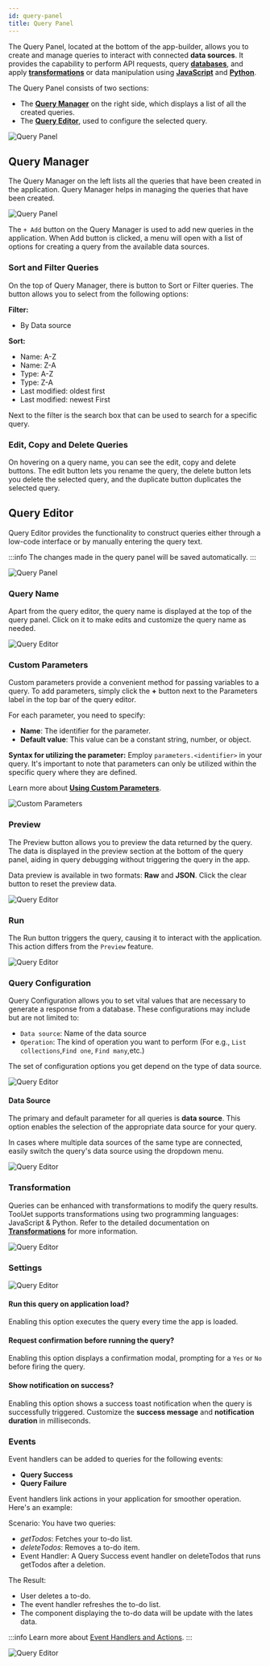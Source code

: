 ```yaml
---
id: query-panel
title: Query Panel
---
```


<div style={{paddingTop:'24px', paddingBottom:'24px'}}>

The Query Panel, located at the bottom of the app-builder, allows you to create and manage queries to interact with connected **data sources**. It provides the capability to perform API requests, query **[databases](/docs/data-sources/overview)**, and apply **[transformations](/docs/tutorial/transformations)** or data manipulation using **[JavaScript](/docs/data-sources/run-js)** and **[Python](/docs/data-sources/run-py)**.

The Query Panel consists of two sections:
- The **[Query Manager](#query-manager)** on the right side, which displays a list of all the created queries.
- The **[Query Editor](#query-editor)**, used to configure the selected query.

<div style={{textAlign: 'center'}}>
    <img style={{ border:'0', marginBottom:'15px', borderRadius:'5px', boxShadow: '0px 1px 3px rgba(0, 0, 0, 0.2)' }} className="screenshot-full" src="/img/v2-beta/app-builder/querypanel/newui3/qpanel.png" alt="Query Panel" />
</div>

</div>

<div style={{paddingTop:'24px', paddingBottom:'24px'}}>

## Query Manager

The Query Manager on the left lists all the queries that have been created in the application. Query Manager helps in managing the queries that have been created.

<div style={{textAlign: 'center'}}>
    <img style={{ border:'0', borderRadius:'5px', boxShadow: '0px 1px 3px rgba(0, 0, 0, 0.2)' }} className="screenshot-full" src="/img/v2-beta/app-builder/querypanel/query-panel-preview-v2.png" alt="Query Panel" />
</div>


The `+ Add` button on the Query Manager is used to add new queries in the application. When Add button is clicked, a menu will open with a list of options for creating a query from the available data sources.

### Sort and Filter Queries
On the top of Query Manager, there is button to Sort or Filter queries. The button allows you to select from the following options:

**Filter:**
- By Data source

**Sort:**
- Name: A-Z
- Name: Z-A
- Type: A-Z
- Type: Z-A
- Last modified: oldest first
- Last modified: newest First

Next to the filter is the search box that can be used to search for a specific query.

### Edit, Copy and Delete Queries 

On hovering on a query name, you can see the edit, copy and delete buttons. 
The edit button lets you rename the query, the delete button lets you delete the selected query, and the duplicate button duplicates the selected query.

</div>

## Query Editor

Query Editor provides the functionality to construct queries either through a low-code interface or by manually entering the query text.

:::info
The changes made in the query panel will be saved automatically.
:::

<div style={{textAlign: 'center'}}>
    <img style={{ border:'0', marginBottom:'15px', borderRadius:'5px', boxShadow: '0px 1px 3px rgba(0, 0, 0, 0.2)' }} className="screenshot-full" src="/img/v2-beta/app-builder/querypanel/newui3/queryeditor.png" alt="Query Panel" />
</div>


<div style={{paddingTop: '24px', paddingBottom: '24px'}}>

### Query Name

Apart from the query editor, the query name is displayed at the top of the query panel. Click on it to make edits and customize the query name as needed.

<div style={{textAlign: 'center'}}>
    <img style={{ border:'0', marginBottom:'15px', borderRadius:'5px', boxShadow: '0px 1px 3px rgba(0, 0, 0, 0.2)' }} className="screenshot-full" src="/img/v2-beta/app-builder/querypanel/newui3/queryrename.gif" alt="Query Editor" />
</div>

</div>

<div style={{paddingTop: '24px', paddingBottom: '24px'}}>

### Custom Parameters

Custom parameters provide a convenient method for passing variables to a query. To add parameters, simply click the **+** button next to the Parameters label in the top bar of the query editor.

For each parameter, you need to specify:
- **Name**: The identifier for the parameter.
- **Default value**: This value can be a constant string, number, or object.

**Syntax for utilizing the parameter:** Employ `parameters.<identifier>` in your query. It's important to note that parameters can only be utilized within the specific query where they are defined.

Learn more about **[Using Custom Parameters](/docs/how-to/use-custom-parameters)**.

<div style={{textAlign: 'center'}}>
    <img style={{ border:'0', marginBottom:'15px', borderRadius:'5px', boxShadow: '0px 1px 3px rgba(0, 0, 0, 0.2)' }} className="screenshot-full" src="/img/v2-beta/app-builder/querypanel/newui3/queryparams.png" alt="Custom Parameters" />
</div>

</div>

<div style={{paddingTop: '24px', paddingBottom: '24px'}}>

### Preview

The Preview button allows you to preview the data returned by the query. The data is displayed in the preview section at the bottom of the query panel, aiding in query debugging without triggering the query in the app.

Data preview is available in two formats: **Raw** and **JSON**. Click the clear button to reset the preview data.

<div style={{textAlign: 'center'}}>
    <img style={{ border:'0', marginBottom:'15px', borderRadius:'5px', boxShadow: '0px 1px 3px rgba(0, 0, 0, 0.2)' }} className="screenshot-full" src="/img/v2-beta/app-builder/querypanel/newui2/preview.gif" alt="Query Editor" />
</div>

</div>

<div style={{paddingTop: '24px', paddingBottom: '24px'}}>

### Run

The Run button triggers the query, causing it to interact with the application. This action differs from the `Preview` feature.

<div style={{textAlign: 'center'}}>
    <img style={{ border:'0', marginBottom:'15px', borderRadius:'5px', boxShadow: '0px 1px 3px rgba(0, 0, 0, 0.2)' }} className="screenshot-full" src="/img/v2-beta/app-builder/querypanel/newui2/run.gif" alt="Query Editor" />
</div>

</div>

<div style={{paddingTop: '24px', paddingBottom: '24px'}}>

### Query Configuration

Query Configuration allows you to set vital values that are necessary to generate a response from a database. These configurations may include but are not limited to:

- `Data source`: Name of the data source 
- `Operation`: The kind of operation you want to perform (For e.g., `List collections`,`Find one`, `Find many`,etc.) 

The set of configuration options you get depend on the type of data source. 

<div style={{textAlign: 'center'}}>
    <img style={{ border:'0', marginBottom:'15px', borderRadius:'5px', boxShadow: '0px 1px 3px rgba(0, 0, 0, 0.2)' }} className="screenshot-full" src="/img/v2-beta/app-builder/querypanel/newui2/params.png" alt="Query Editor" />
</div>

#### Data Source

The primary and default parameter for all queries is **data source**. This option enables the selection of the appropriate data source for your query.

In cases where multiple data sources of the same type are connected, easily switch the query's data source using the dropdown menu.

<div style={{textAlign: 'center'}}>
    <img style={{ border:'0', marginBottom:'15px', borderRadius:'5px', boxShadow: '0px 1px 3px rgba(0, 0, 0, 0.2)' }} className="screenshot-full" src="/img/v2-beta/app-builder/querypanel/newui2/switch.png" alt="Query Editor" />
</div>

</div>

<div style={{paddingTop: '24px', paddingBottom: '24px'}}>

### Transformation

Queries can be enhanced with transformations to modify the query results. ToolJet supports transformations using two programming languages: JavaScript & Python. Refer to the detailed documentation on **[Transformations](/docs/tutorial/transformations)** for more information.

<div style={{textAlign: 'center'}}>
    <img style={{ border:'0', marginBottom:'15px', borderRadius:'5px', boxShadow: '0px 1px 3px rgba(0, 0, 0, 0.2)' }} className="screenshot-full" src="/img/v2-beta/app-builder/querypanel/newui2/transform.gif" alt="Query Editor" />
</div>

</div>

<div style={{paddingTop: '24px', paddingBottom: '24px'}}>

### Settings

<div style={{textAlign: 'center'}}>
    <img style={{ border:'0', marginBottom:'15px', borderRadius:'5px', boxShadow: '0px 1px 3px rgba(0, 0, 0, 0.2)' }} className="screenshot-full" src="/img/v2-beta/app-builder/querypanel/newui2/settings.png" alt="Query Editor" />
</div>

#### Run this query on application load?

Enabling this option executes the query every time the app is loaded.

#### Request confirmation before running the query?

Enabling this option displays a confirmation modal, prompting for a `Yes` or `No` before firing the query.

#### Show notification on success?

Enabling this option shows a success toast notification when the query is successfully triggered. Customize the **success message** and **notification duration** in milliseconds.

</div>

<div style={{paddingTop: '24px', paddingBottom: '24px'}}>

### Events

Event handlers can be added to queries for the following events:

- **Query Success**
- **Query Failure**

Event handlers link actions in your application for smoother operation. Here's an example:

Scenario: You have two queries:

- *getTodos*: Fetches your to-do list.
- *deleteTodos*: Removes a to-do item.
- Event Handler:  A Query Success event handler on deleteTodos that runs getTodos after a deletion.

The Result:
- User deletes a to-do.
- The event handler refreshes the to-do list.
- The component displaying the to-do data will be update with the lates data.

:::info
Learn more about [Event Handlers and Actions](/docs/widgets/overview#component-event-handlers).
:::

<div style={{textAlign: 'center'}}>
    <img style={{ border:'0', marginBottom:'15px', borderRadius:'5px', boxShadow: '0px 1px 3px rgba(0, 0, 0, 0.2)' }} className="screenshot-full" src="/img/v2-beta/app-builder/querypanel/newui2/events.png" alt="Query Editor" />
</div>

</div>
